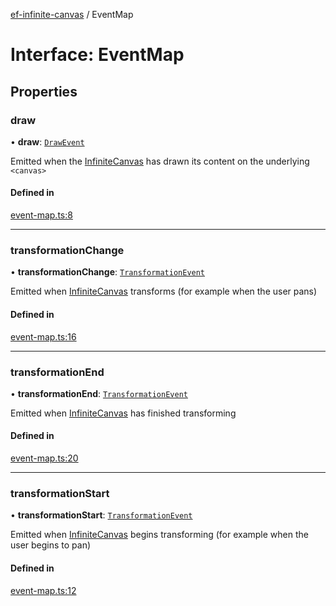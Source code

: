 [ef-infinite-canvas](api/README.md) / EventMap

# Interface: EventMap

## Properties

### draw

• **draw**: [`DrawEvent`](api/interfaces/DrawEvent.md)

Emitted when the [InfiniteCanvas](api/interfaces/InfiniteCanvas.md) has drawn its content on the underlying `<canvas>`

#### Defined in

[event-map.ts:8](https://github.com/emilefokkema/infinite-canvas/blob/c465771/src/api-surface/event-map.ts#L8)

___

### transformationChange

• **transformationChange**: [`TransformationEvent`](api/interfaces/TransformationEvent.md)

Emitted when [InfiniteCanvas](api/interfaces/InfiniteCanvas.md) transforms (for example when the user pans)

#### Defined in

[event-map.ts:16](https://github.com/emilefokkema/infinite-canvas/blob/c465771/src/api-surface/event-map.ts#L16)

___

### transformationEnd

• **transformationEnd**: [`TransformationEvent`](api/interfaces/TransformationEvent.md)

Emitted when [InfiniteCanvas](api/interfaces/InfiniteCanvas.md) has finished transforming

#### Defined in

[event-map.ts:20](https://github.com/emilefokkema/infinite-canvas/blob/c465771/src/api-surface/event-map.ts#L20)

___

### transformationStart

• **transformationStart**: [`TransformationEvent`](api/interfaces/TransformationEvent.md)

Emitted when [InfiniteCanvas](api/interfaces/InfiniteCanvas.md) begins transforming (for example when the user begins to pan)

#### Defined in

[event-map.ts:12](https://github.com/emilefokkema/infinite-canvas/blob/c465771/src/api-surface/event-map.ts#L12)
